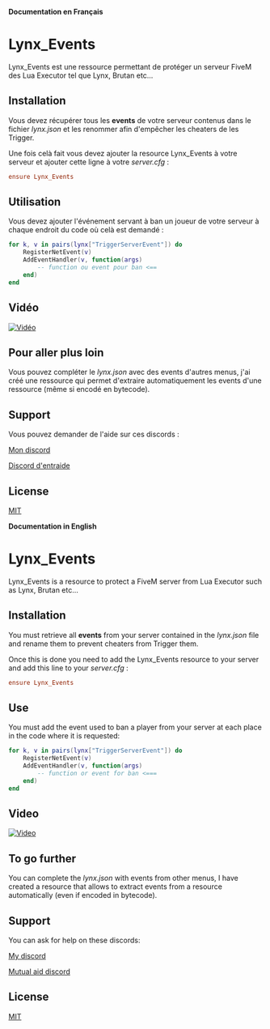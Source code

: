 **Documentation en Français**
# Lynx_Events

Lynx_Events est une ressource permettant de protéger un serveur FiveM des Lua Executor tel que Lynx, Brutan etc...

## Installation

Vous devez récupérer tous les **events** de votre serveur contenus dans le fichier *lynx.json* et les renommer afin d'empêcher les cheaters de les Trigger.

Une fois celà fait vous devez ajouter la resource Lynx_Events à votre serveur et ajouter cette ligne à votre *server.cfg* : 
```cfg
ensure Lynx_Events
```

## Utilisation

Vous devez ajouter l'événement servant à ban un joueur de votre serveur à chaque endroit du code où celà est demandé : 

```lua
for k, v in pairs(lynx["TriggerServerEvent"]) do
    RegisterNetEvent(v)  
    AddEventHandler(v, function(args)
        -- function ou event pour ban <==
    end)
end
```

## Vidéo

[![Vidéo](https://img.youtube.com/vi/qsdB-YhKOJk/0.jpg)](https://www.youtube.com/watch?v=qsdB-YhKOJk)

## Pour aller plus loin

Vous pouvez compléter le *lynx.json* avec des events d'autres menus, j'ai créé une ressource qui permet d'extraire automatiquement les events d'une ressource (même si encodé en bytecode).

## Support

Vous pouvez demander de l'aide sur ces discords :

[Mon discord](https://discord.gg/hEhcEE4)

[Discord d'entraide](https://discord.gg/EzwYgdV)

## License
[MIT](https://choosealicense.com/licenses/mit/)





**Documentation in English**

# Lynx_Events

Lynx_Events is a resource to protect a FiveM server from Lua Executor such as Lynx, Brutan etc...

## Installation

You must retrieve all **events** from your server contained in the *lynx.json* file and rename them to prevent cheaters from Trigger them.

Once this is done you need to add the Lynx_Events resource to your server and add this line to your *server.cfg* : 
```cfg
ensure Lynx_Events
```

## Use

You must add the event used to ban a player from your server at each place in the code where it is requested: 

```lua
for k, v in pairs(lynx["TriggerServerEvent"]) do
    RegisterNetEvent(v)  
    AddEventHandler(v, function(args)
        -- function or event for ban <===
    end)
end
```

## Video

[![Video](https://img.youtube.com/vi/qsdB-YhKOJk/0.jpg)](https://www.youtube.com/watch?v=qsdB-YhKOJk)

## To go further ##

You can complete the *lynx.json* with events from other menus, I have created a resource that allows to extract events from a resource automatically (even if encoded in bytecode).

## Support

You can ask for help on these discords:

[My discord](https://discord.gg/hEhcEE4)

[Mutual aid discord](https://discord.gg/EzwYgdV)

## License
[MIT](https://choosealicense.com/licenses/mit/)
